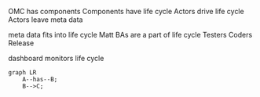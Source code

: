 OMC has components
Components have life cycle
Actors drive life cycle
Actors leave 
meta data

meta data fits into life cycle
Matt
BAs are a part of life cycle 
Testers
Coders
Release

dashboard monitors life cycle
```mermaid
graph LR
    A--has--B;
	B-->C;
```


<!--stackedit_data:
eyJoaXN0b3J5IjpbLTE2NDYyMDc2ODAsMTgzMDM5MDQ1NSwtND
Y2MzUxODQ5XX0=
-->